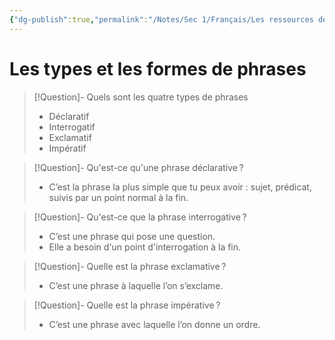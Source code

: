 ```yaml
---
{"dg-publish":true,"permalink":"/Notes/Sec 1/Français/Les ressources de la langue/La phrase/Les types et les formes de phrases/"}
---
```


# Les types et les formes de phrases

>[!Question]- Quels sont les quatre types de phrases 
>- Déclaratif
>- Interrogatif
>- Exclamatif
>- Impératif

>[!Question]- Qu'est-ce qu'une phrase déclarative ?
>- C’est la phrase la plus simple que tu peux avoir : sujet, prédicat, suivis par un point normal à la fin.

>[!Question]- Qu'est-ce que la phrase interrogative ?
>- C’est une phrase qui pose une question.
>- Elle a besoin d'un point d'interrogation à la fin.

>[!Question]- Quelle est la phrase exclamative ?
>- C’est une phrase à laquelle l’on s’exclame.

>[!Question]- Quelle est la phrase impérative ?
>- C’est une phrase avec laquelle l’on donne un ordre.
